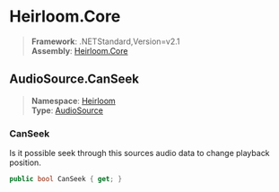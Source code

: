 # Heirloom.Core

> **Framework**: .NETStandard,Version=v2.1  
> **Assembly**: [Heirloom.Core][0]  

## AudioSource.CanSeek

> **Namespace**: [Heirloom][0]  
> **Type**: [AudioSource][1]  

### CanSeek

Is it possible seek through this sources audio data to change playback position.

```cs
public bool CanSeek { get; }
```

[0]: ../../../Heirloom.Core.md
[1]: ../AudioSource.md
